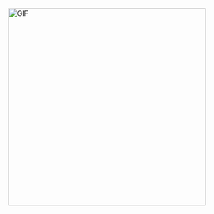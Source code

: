 <img align="left" alt="GIF" src="https://cdn.discordapp.com/attachments/760585593263751188/760585640571306055/3.gif" width="400" />
